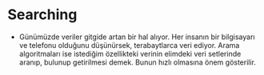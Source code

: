 # Searching 

* Günümüzde veriler gitgide artan bir hal alıyor. Her insanın bir bilgisayarı ve telefonu olduğunu düşünürsek, terabaytlarca veri ediyor. Arama algoritmaları ise istediğim özellikteki verinin elimdeki veri setlerinde aranıp, bulunup getirilmesi demek. Bunun hızlı olmasına önem gösterilir.